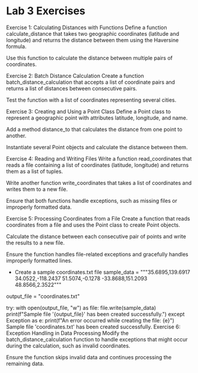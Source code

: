 # Lab 3 Exercises

Exercise 1: Calculating Distances with Functions
Define a function calculate_distance that takes two geographic coordinates (latitude and longitude) and returns the distance between them using the Haversine formula.

Use this function to calculate the distance between multiple pairs of coordinates.

Exercise 2: Batch Distance Calculation
Create a function batch_distance_calculation that accepts a list of coordinate pairs and returns a list of distances between consecutive pairs.

Test the function with a list of coordinates representing several cities.

Exercise 3: Creating and Using a Point Class
Define a Point class to represent a geographic point with attributes latitude, longitude, and name.

Add a method distance_to that calculates the distance from one point to another.

Instantiate several Point objects and calculate the distance between them.

Exercise 4: Reading and Writing Files
Write a function read_coordinates that reads a file containing a list of coordinates (latitude, longitude) and returns them as a list of tuples.

Write another function write_coordinates that takes a list of coordinates and writes them to a new file.

Ensure that both functions handle exceptions, such as missing files or improperly formatted data.

Exercise 5: Processing Coordinates from a File
Create a function that reads coordinates from a file and uses the Point class to create Point objects.

Calculate the distance between each consecutive pair of points and write the results to a new file.

Ensure the function handles file-related exceptions and gracefully handles improperly formatted lines.

- Create a sample coordinates.txt file
sample_data = """35.6895,139.6917
34.0522,-118.2437
51.5074,-0.1278
-33.8688,151.2093
48.8566,2.3522"""

output_file = "coordinates.txt"

try:
    with open(output_file, "w") as file:
        file.write(sample_data)
    print(f"Sample file '{output_file}' has been created successfully.")
except Exception as e:
    print(f"An error occurred while creating the file: {e}")
Sample file 'coordinates.txt' has been created successfully.
Exercise 6: Exception Handling in Data Processing
Modify the batch_distance_calculation function to handle exceptions that might occur during the calculation, such as invalid coordinates.

Ensure the function skips invalid data and continues processing the remaining data.
